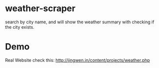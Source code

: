 # weather-scraper
search by city name, and will show the weather summary with checking if the city exists.
# Demo
Real Website check this:
http://jingwen.in/content/projects/weather.php
